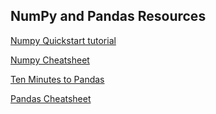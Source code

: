 ## NumPy and Pandas Resources

[Numpy Quickstart tutorial](https://docs.scipy.org/doc/numpy/user/quickstart.html)

[Numpy Cheatsheet](https://s3.amazonaws.com/assets.datacamp.com/blog_assets/Numpy_Python_Cheat_Sheet.pdf)

[Ten Minutes to Pandas](https://pandas.pydata.org/pandas-docs/stable/getting_started/10min.html)

[Pandas Cheatsheet](http://datacamp-community-prod.s3.amazonaws.com/dbed353d-2757-4617-8206-8767ab379ab3)
